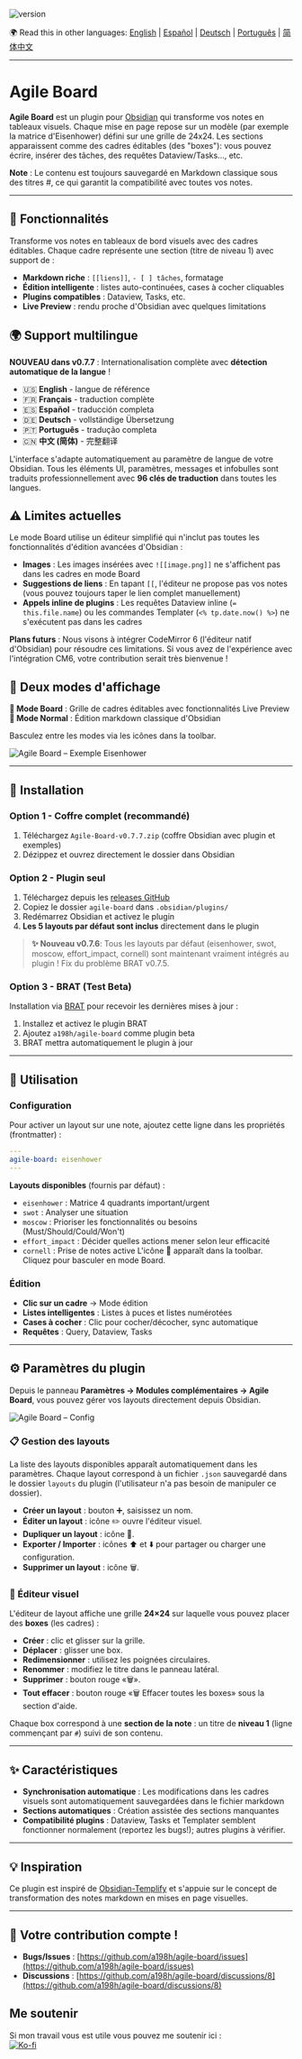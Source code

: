 ![version](https://img.shields.io/badge/version-0.7.8-blue)

🌍 Read this in other languages: 
[English](README.md) | [Español](README.es.md) | [Deutsch](README.de.md) | [Português](README.pt.md) | [简体中文](README.zh-CN.md)

---

# Agile Board

**Agile Board** est un plugin pour [Obsidian](https://obsidian.md) qui transforme vos notes en tableaux visuels. Chaque mise en page repose sur un modèle (par exemple la matrice d'Eisenhower) défini sur une grille de 24x24. Les sections apparaissent comme des cadres éditables (des "boxes"): vous pouvez écrire, insérer des tâches, des requêtes Dataview/Tasks..., etc.

**Note** : Le contenu est toujours sauvegardé en Markdown classique sous des titres #, ce qui garantit la compatibilité avec toutes vos notes.

---

## 🎯 Fonctionnalités

Transforme vos notes en tableaux de bord visuels avec des cadres éditables. Chaque cadre représente une section (titre de niveau 1) avec support de :

- **Markdown riche** : `[[liens]]`, `- [ ] tâches`, formatage
- **Édition intelligente** : listes auto-continuées, cases à cocher cliquables
- **Plugins compatibles** : Dataview, Tasks, etc.
- **Live Preview** : rendu proche d'Obsidian avec quelques limitations

## 🌍 Support multilingue

**NOUVEAU dans v0.7.7** : Internationalisation complète avec **détection automatique de la langue** !

- 🇺🇸 **English** - langue de référence
- 🇫🇷 **Français** - traduction complète
- 🇪🇸 **Español** - traducción completa  
- 🇩🇪 **Deutsch** - vollständige Übersetzung
- 🇵🇹 **Português** - tradução completa
- 🇨🇳 **中文 (简体)** - 完整翻译

L'interface s'adapte automatiquement au paramètre de langue de votre Obsidian. Tous les éléments UI, paramètres, messages et infobulles sont traduits professionnellement avec **96 clés de traduction** dans toutes les langues.

## ⚠️ Limites actuelles

Le mode Board utilise un éditeur simplifié qui n'inclut pas toutes les fonctionnalités d'édition avancées d'Obsidian :

- **Images** : Les images insérées avec `![[image.png]]` ne s'affichent pas dans les cadres en mode Board
- **Suggestions de liens** : En tapant `[[`, l'éditeur ne propose pas vos notes (vous pouvez toujours taper le lien complet manuellement)
- **Appels inline de plugins** : Les requêtes Dataview inline (`= this.file.name`) ou les commandes Templater (`<% tp.date.now() %>`) ne s'exécutent pas dans les cadres

**Plans futurs** : Nous visons à intégrer CodeMirror 6 (l'éditeur natif d'Obsidian) pour résoudre ces limitations. Si vous avez de l'expérience avec l'intégration CM6, votre contribution serait très bienvenue !


## 🔄 Deux modes d'affichage

**🏢 Mode Board** : Grille de cadres éditables avec fonctionnalités Live Preview  
**📄 Mode Normal** : Édition markdown classique d'Obsidian

Basculez entre les modes via les icônes dans la toolbar.

![Agile Board – Exemple Eisenhower](./agile-board-eisenhower.gif)

---

## 🚀 Installation

### Option 1 - Coffre complet (recommandé)

1. Téléchargez `Agile-Board-v0.7.7.zip` (coffre Obsidian avec plugin et exemples)
2. Dézippez et ouvrez directement le dossier dans Obsidian

### Option 2 - Plugin seul

1. Téléchargez depuis les [releases GitHub](https://github.com/a198h/agile-board/releases)
2. Copiez le dossier `agile-board` dans `.obsidian/plugins/`
3. Redémarrez Obsidian et activez le plugin
4. **Les 5 layouts par défaut sont inclus** directement dans le plugin

> **✨ Nouveau v0.7.6**: Tous les layouts par défaut (eisenhower, swot, moscow, effort_impact, cornell) sont maintenant vraiment intégrés au plugin ! Fix du problème BRAT v0.7.5.

### Option 3 - BRAT (Test Beta)

Installation via [BRAT](https://github.com/TfTHacker/obsidian42-brat) pour recevoir les dernières mises à jour :

1. Installez et activez le plugin BRAT
2. Ajoutez `a198h/agile-board` comme plugin beta
3. BRAT mettra automatiquement le plugin à jour

---

## 📝 Utilisation

### Configuration

Pour activer un layout sur une note, ajoutez cette ligne dans les propriétés (frontmatter) :

```yaml
---
agile-board: eisenhower
---
```

**Layouts disponibles** (fournis par défaut) :

- `eisenhower` : Matrice 4 quadrants important/urgent
- `swot` : Analyser une situation
- `moscow` : Prioriser les fonctionnalités ou besoins (Must/Should/Could/Won't)
- `effort_impact` : Décider quelles actions mener selon leur efficacité
- `cornell` : Prise de notes active
L'icône 🏢 apparaît dans la toolbar. Cliquez pour basculer en mode Board.

### Édition

- **Clic sur un cadre** → Mode édition
- **Listes intelligentes** : Listes à puces et listes numérotées
- **Cases à cocher** : Clic pour cocher/décocher, sync automatique
- **Requêtes** : Query, Dataview, Tasks

---

## ⚙️ Paramètres du plugin

Depuis le panneau **Paramètres → Modules complémentaires → Agile Board**, vous pouvez gérer vos layouts directement depuis Obsidian.

![Agile Board – Config](./agile-board-customize-board.png)

### 📋 Gestion des layouts

La liste des layouts disponibles apparaît automatiquement dans les paramètres. Chaque layout correspond à un fichier `.json` sauvegardé dans le dossier `layouts` du plugin (l'utilisateur n'a pas besoin de manipuler ce dossier).

- **Créer un layout** : bouton ➕, saisissez un nom.
- **Éditer un layout** : icône ✏️ ouvre l'éditeur visuel.
- **Dupliquer un layout** : icône 📑.
- **Exporter / Importer** : icônes ⬆️ et ⬇️ pour partager ou charger une configuration.
- **Supprimer un layout** : icône 🗑️.

### 🎨 Éditeur visuel

L'éditeur de layout affiche une grille **24×24** sur laquelle vous pouvez placer des **boxes** (les cadres) :

- **Créer** : clic et glisser sur la grille.
- **Déplacer** : glisser une box.
- **Redimensionner** : utilisez les poignées circulaires.
- **Renommer** : modifiez le titre dans le panneau latéral.
- **Supprimer** : bouton rouge «🗑️».
- **Tout effacer** : bouton rouge «🗑️ Effacer toutes les boxes» sous la section d'aide.

Chaque box correspond à une **section de la note** : un titre de **niveau 1** (ligne commençant par `#`) suivi de son contenu.

---

## ✨ Caractéristiques

- **Synchronisation automatique** : Les modifications dans les cadres visuels sont automatiquement sauvegardées dans le fichier markdown
- **Sections automatiques** : Création assistée des sections manquantes
- **Compatibilité plugins** : Dataview, Tasks et Templater semblent fonctionner normalement (reportez les bugs!); autres plugins à vérifier.

---

## 💡 Inspiration

Ce plugin est inspiré de [Obsidian-Templify](https://github.com/Quorafind/Obsidian-Templify) et s'appuie sur le concept de transformation des notes markdown en mises en page visuelles.

---

## 📂 Votre contribution compte !

- **Bugs/Issues** : [https://github.com/a198h/agile-board/issues](https://github.com/a198h/agile-board/issues)
- **Discussions** : [https://github.com/a198h/agile-board/discussions/8](https://github.com/a198h/agile-board/discussions/8)

## Me soutenir
Si mon travail vous est utile vous pouvez me soutenir ici :  
[![Ko-fi](https://ko-fi.com/img/githubbutton_sm.svg)](https://ko-fi.com/a198h)
